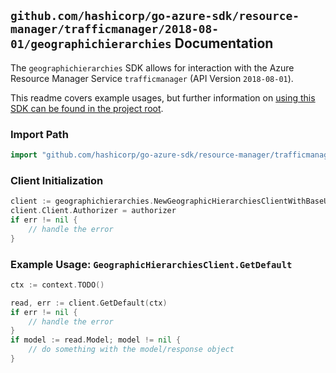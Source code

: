 
## `github.com/hashicorp/go-azure-sdk/resource-manager/trafficmanager/2018-08-01/geographichierarchies` Documentation

The `geographichierarchies` SDK allows for interaction with the Azure Resource Manager Service `trafficmanager` (API Version `2018-08-01`).

This readme covers example usages, but further information on [using this SDK can be found in the project root](https://github.com/hashicorp/go-azure-sdk/tree/main/docs).

### Import Path

```go
import "github.com/hashicorp/go-azure-sdk/resource-manager/trafficmanager/2018-08-01/geographichierarchies"
```


### Client Initialization

```go
client := geographichierarchies.NewGeographicHierarchiesClientWithBaseURI("https://management.azure.com")
client.Client.Authorizer = authorizer
if err != nil {
	// handle the error
}
```


### Example Usage: `GeographicHierarchiesClient.GetDefault`

```go
ctx := context.TODO()

read, err := client.GetDefault(ctx)
if err != nil {
	// handle the error
}
if model := read.Model; model != nil {
	// do something with the model/response object
}
```
